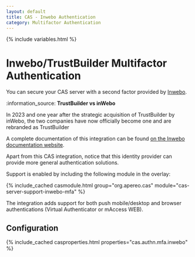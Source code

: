 ```yaml
---
layout: default
title: CAS - Inwebo Authentication
category: Multifactor Authentication
---
```


{% include variables.html %}

# Inwebo/TrustBuilder Multifactor Authentication

You can secure your CAS server with a second factor provided by [Inwebo](https://trustbuilder.com/).

<div class="alert alert-info">:information_source: <strong>TrustBuilder vs inWebo</strong>
<p>In 2023 and one year after the strategic acquisition of TrustBuilder by inWebo, the two companies have now officially become one 
and are rebranded as TrustBuilder</p></div>

A complete documentation of this integration can be found [on the Inwebo documentation website](https://docs.inwebo.com/documentation/cas-apereo-inwebo-integration).

Apart from this CAS integration, notice that this identity provider can provide more general authentication solutions.

Support is enabled by including the following module in the overlay:

{% include_cached casmodule.html group="org.apereo.cas" module="cas-server-support-inwebo-mfa" %}

The integration adds support for both push mobile/desktop and browser authentications (Virtual Authenticator or mAccess WEB).

## Configuration

{% include_cached casproperties.html properties="cas.authn.mfa.inwebo" %}
